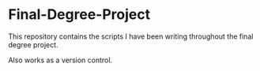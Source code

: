 # Final-Degree-Project

This repository contains the scripts I have been writing throughout the final degree project. 

Also works as a version control.
